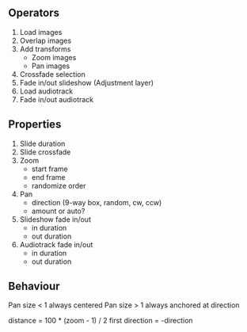 ## Operators

1. Load images
1. Overlap images
1. Add transforms
    - Zoom images
    - Pan images
1. Crossfade selection
1. Fade in/out slideshow (Adjustment layer)
1. Load audiotrack
1. Fade in/out audiotrack

## Properties

1. Slide duration
1. Slide crossfade
1. Zoom
    - start frame
    - end frame
    - randomize order
1. Pan
    - direction (9-way box, random, cw, ccw)
    - amount or auto?
1. Slideshow fade in/out
    - in duration
    - out duration
1. Audiotrack fade in/out
    - in duration
    - out duration

## Behaviour

Pan size < 1 always centered
Pan size > 1 always anchored at direction

distance = 100 * (zoom - 1) / 2
first direction = -direction
